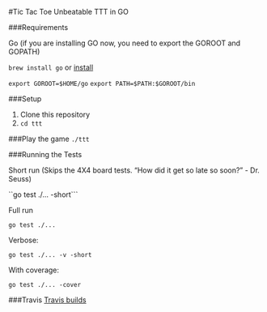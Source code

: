 #Tic Tac Toe
Unbeatable TTT in GO

###Requirements

Go (if you are installing GO now, you need to export the GOROOT and GOPATH)

```brew install go``` or [install](https://golang.org/doc/install)

  ```export GOROOT=$HOME/go```
  ```export PATH=$PATH:$GOROOT/bin```

###Setup

1. Clone this repository
3. ``cd ttt``

###Play the game
 ``./ttt``

###Running the Tests

Short run (Skips the 4X4 board tests. “How did it get so late so soon?” - Dr. Seuss)

``go test ./... -short```

Full run

```go test ./...```

Verbose:

``go test ./... -v -short``

With coverage:

```go test ./... -cover```


###Travis
[Travis builds](https://travis-ci.org/raluca8th/ttt/builds)
